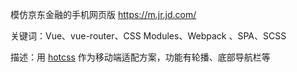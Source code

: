 模仿京东金融的手机网页版  https://m.jr.jd.com/

关键词：Vue、vue-router、CSS Modules、Webpack 、SPA、SCSS

描述：用 [hotcss](https://github.com/imochen/hotcss) 作为移动端适配方案，功能有轮播、底部导航栏等
